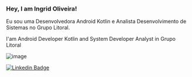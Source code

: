 ### Hey, I am Ingrid Oliveira!

Eu sou uma Desenvolvedora Android Kotlin e Analista Desenvolvimento de Sistemas no Grupo Litoral.

I'am Android Developer Kotlin and System Developer Analyst in Grupo Litoral


![image](https://user-images.githubusercontent.com/78871436/119386754-5a410f80-bc9e-11eb-991e-9278afe279c6.png)

[![Linkedin Badge](https://img.shields.io/badge/-LinkedIn-blue?style=flat-square&logo=Linkedin&logoColor=white&link=https://www.linkedin.com/in/fagnerpsantos/)](https://www.linkedin.com/in/ingrid-da-silva-oliveira-54b98a80/)

